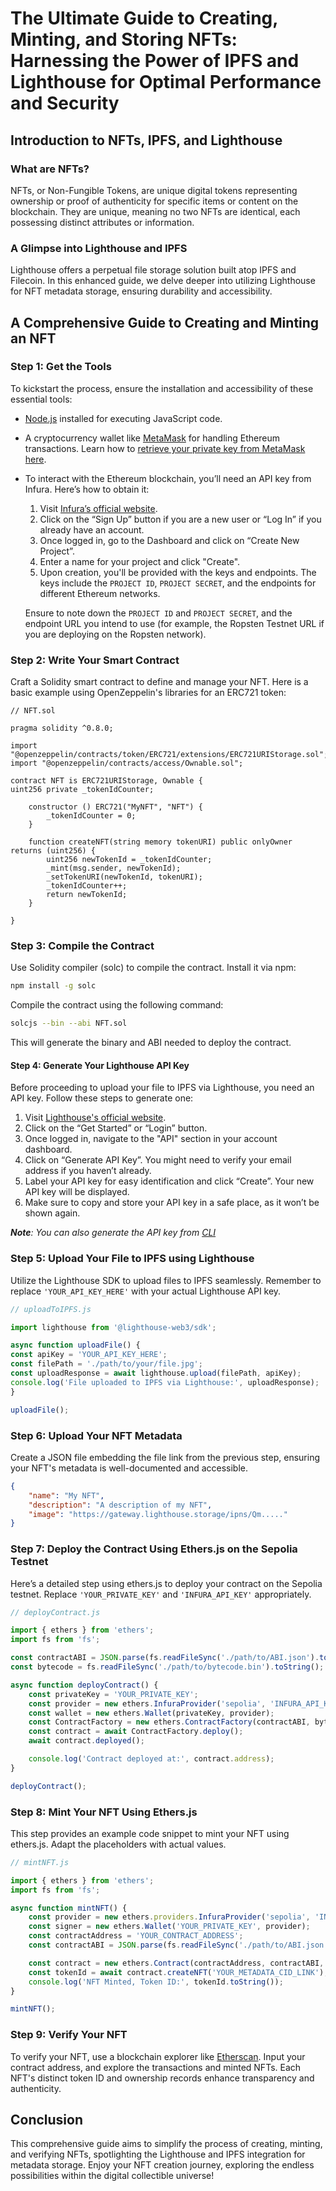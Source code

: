 # The Ultimate Guide to Creating, Minting, and Storing NFTs: Harnessing the Power of IPFS and Lighthouse for Optimal Performance and Security

## Introduction to NFTs, IPFS, and Lighthouse

### What are NFTs?

NFTs, or Non-Fungible Tokens, are unique digital tokens representing ownership or proof of authenticity for specific items or content on the blockchain. They are unique, meaning no two NFTs are identical, each possessing distinct attributes or information.

### A Glimpse into Lighthouse and IPFS

Lighthouse offers a perpetual file storage solution built atop IPFS and Filecoin. In this enhanced guide, we delve deeper into utilizing Lighthouse for NFT metadata storage, ensuring durability and accessibility.

## A Comprehensive Guide to Creating and Minting an NFT

### Step 1: Get the Tools

To kickstart the process, ensure the installation and accessibility of these essential tools:

- [Node.js](https://nodejs.org/) installed for executing JavaScript code.
- A cryptocurrency wallet like [MetaMask](https://metamask.io/download.html) for handling Ethereum transactions. Learn how to [retrieve your private key from MetaMask here](https://support.metamask.io/hc/en-us/articles/360015289632-How-to-export-an-account-s-private-key#:~:text=On%20the%20'Account%20details'%20page,private%20key%20to%20your%20clipboard.).
- To interact with the Ethereum blockchain, you’ll need an API key from Infura. Here’s how to obtain it:

    1. Visit [Infura’s official website](https://infura.io/).
    2. Click on the “Sign Up” button if you are a new user or “Log In” if you already have an account.
    3. Once logged in, go to the Dashboard and click on “Create New Project”.
    4. Enter a name for your project and click "Create".
    5. Upon creation, you'll be provided with the keys and endpoints. The keys include the `PROJECT ID`, `PROJECT SECRET`, and the endpoints for different Ethereum networks.

    Ensure to note down the `PROJECT ID` and `PROJECT SECRET`, and the endpoint URL you intend to use (for example, the Ropsten Testnet URL if you are deploying on the Ropsten network).


### Step 2: Write Your Smart Contract

Craft a Solidity smart contract to define and manage your NFT. Here is a basic example using OpenZeppelin's libraries for an ERC721 token:

```solidity
// NFT.sol

pragma solidity ^0.8.0;

import "@openzeppelin/contracts/token/ERC721/extensions/ERC721URIStorage.sol";
import "@openzeppelin/contracts/access/Ownable.sol";

contract NFT is ERC721URIStorage, Ownable {
uint256 private _tokenIdCounter;

    constructor () ERC721("MyNFT", "NFT") {
        _tokenIdCounter = 0;
    }

    function createNFT(string memory tokenURI) public onlyOwner returns (uint256) {
        uint256 newTokenId = _tokenIdCounter;
        _mint(msg.sender, newTokenId);
        _setTokenURI(newTokenId, tokenURI);
        _tokenIdCounter++;
        return newTokenId;
    }

}
```

### Step 3: Compile the Contract

Use Solidity compiler (solc) to compile the contract. Install it via npm:

```bash
npm install -g solc
```

Compile the contract using the following command:

```bash
solcjs --bin --abi NFT.sol
```

This will generate the binary and ABI needed to deploy the contract.

#### Step 4: Generate Your Lighthouse API Key

Before proceeding to upload your file to IPFS via Lighthouse, you need an API key. Follow these steps to generate one:

1. Visit [Lighthouse's official website](https://lighthouse.storage/).
2. Click on the “Get Started” or “Login” button.
3. Once logged in, navigate to the "API" section in your account dashboard.
4. Click on “Generate API Key”. You might need to verify your email address if you haven’t already.
5. Label your API key for easy identification and click “Create”. Your new API key will be displayed.
6. Make sure to copy and store your API key in a safe place, as it won’t be shown again.

***Note**: You can also generate the API key from [CLI](https://docs.lighthouse.storage/lighthouse-1/how-to/create-an-api-key)*


### Step 5: Upload Your File to IPFS using Lighthouse

Utilize the Lighthouse SDK to upload files to IPFS seamlessly. Remember to replace `'YOUR_API_KEY_HERE'` with your actual Lighthouse API key.

```javascript
// uploadToIPFS.js

import lighthouse from '@lighthouse-web3/sdk';

async function uploadFile() {
const apiKey = 'YOUR_API_KEY_HERE';
const filePath = './path/to/your/file.jpg';
const uploadResponse = await lighthouse.upload(filePath, apiKey);
console.log('File uploaded to IPFS via Lighthouse:', uploadResponse);
}

uploadFile();
```

### Step 6: Upload Your NFT Metadata

Create a JSON file embedding the file link from the previous step, ensuring your NFT's metadata is well-documented and accessible.

```json
{
    "name": "My NFT",
    "description": "A description of my NFT",
    "image": "https://gateway.lighthouse.storage/ipns/Qm....."
}
```

### Step 7: Deploy the Contract Using Ethers.js on the Sepolia Testnet

Here’s a detailed step using ethers.js to deploy your contract on the Sepolia testnet. Replace `'YOUR_PRIVATE_KEY'` and `'INFURA_API_KEY'` appropriately.

```javascript
// deployContract.js

import { ethers } from 'ethers';
import fs from 'fs';

const contractABI = JSON.parse(fs.readFileSync('./path/to/ABI.json').toString());
const bytecode = fs.readFileSync('./path/to/bytecode.bin').toString();

async function deployContract() {
    const privateKey = 'YOUR_PRIVATE_KEY';
    const provider = new ethers.InfuraProvider('sepolia', 'INFURA_API_KEY');
    const wallet = new ethers.Wallet(privateKey, provider);
    const ContractFactory = new ethers.ContractFactory(contractABI, bytecode, wallet);
    const contract = await ContractFactory.deploy();
    await contract.deployed();

    console.log('Contract deployed at:', contract.address);
}

deployContract();
```

### Step 8: Mint Your NFT Using Ethers.js

This step provides an example code snippet to mint your NFT using ethers.js. Adapt the placeholders with actual values.

```javascript
// mintNFT.js

import { ethers } from 'ethers';
import fs from 'fs';

async function mintNFT() {
    const provider = new ethers.providers.InfuraProvider('sepolia', 'INFURA_API_KEY');
    const signer = new ethers.Wallet('YOUR_PRIVATE_KEY', provider);
    const contractAddress = 'YOUR_CONTRACT_ADDRESS';
    const contractABI = JSON.parse(fs.readFileSync('./path/to/ABI.json').toString());

    const contract = new ethers.Contract(contractAddress, contractABI, signer);
    const tokenId = await contract.createNFT('YOUR_METADATA_CID_LINK');
    console.log('NFT Minted, Token ID:', tokenId.toString());
}

mintNFT();
```

### Step 9: Verify Your NFT

To verify your NFT, use a blockchain explorer like [Etherscan](https://sepolia.etherscan.io/). Input your contract address, and explore the transactions and minted NFTs. Each NFT's distinct token ID and ownership records enhance transparency and authenticity.

## Conclusion

This comprehensive guide aims to simplify the process of creating, minting, and verifying NFTs, spotlighting the Lighthouse and IPFS integration for metadata storage. Enjoy your NFT creation journey, exploring the endless possibilities within the digital collectible universe!
